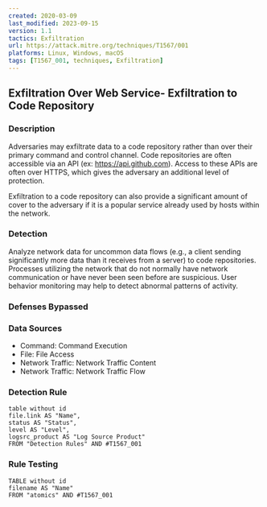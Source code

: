 ```yaml
---
created: 2020-03-09
last_modified: 2023-09-15
version: 1.1
tactics: Exfiltration
url: https://attack.mitre.org/techniques/T1567/001
platforms: Linux, Windows, macOS
tags: [T1567_001, techniques, Exfiltration]
---
```


## Exfiltration Over Web Service- Exfiltration to Code Repository

### Description

Adversaries may exfiltrate data to a code repository rather than over their primary command and control channel. Code repositories are often accessible via an API (ex: https://api.github.com). Access to these APIs are often over HTTPS, which gives the adversary an additional level of protection.

Exfiltration to a code repository can also provide a significant amount of cover to the adversary if it is a popular service already used by hosts within the network. 

### Detection

Analyze network data for uncommon data flows (e.g., a client sending significantly more data than it receives from a server) to code repositories. Processes utilizing the network that do not normally have network communication or have never been seen before are suspicious. User behavior monitoring may help to detect abnormal patterns of activity.

### Defenses Bypassed



### Data Sources

  - Command: Command Execution
  -  File: File Access
  -  Network Traffic: Network Traffic Content
  -  Network Traffic: Network Traffic Flow
### Detection Rule

```dataview
table without id
file.link AS "Name",
status AS "Status",
level AS "Level",
logsrc_product AS "Log Source Product"
FROM "Detection Rules" AND #T1567_001
```

### Rule Testing

```dataview
TABLE without id
filename AS "Name"
FROM "atomics" AND #T1567_001
```
